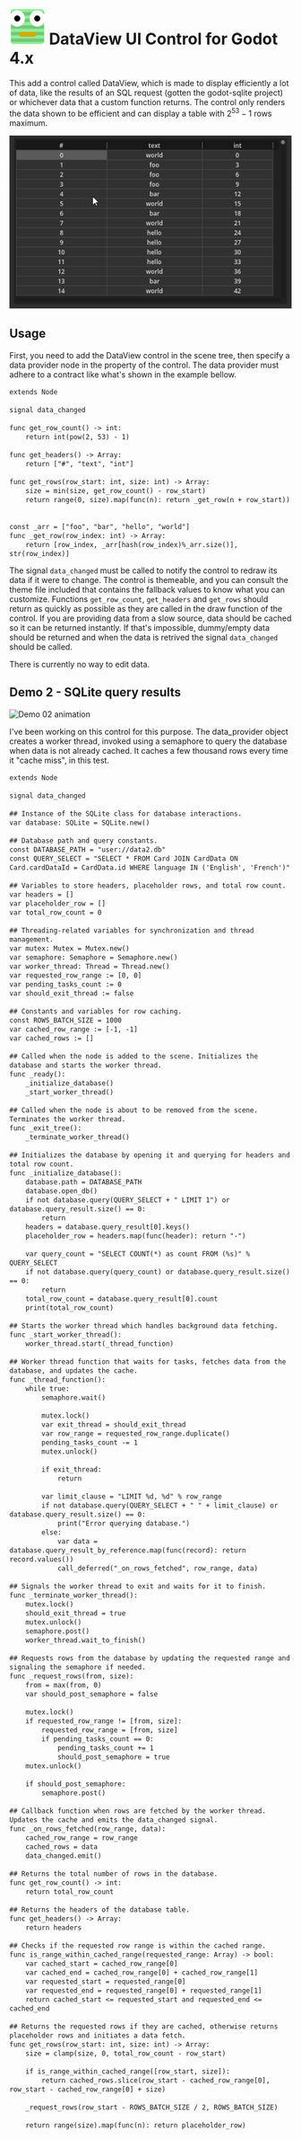 # ![icon](addons/godot-dataview/icon-64x64.png) DataView UI Control for Godot 4.x
This add a control called DataView, which is made to display efficiently a lot of data, like the results of an SQL request (gotten the godot-sqlite project) or whichever data that a custom function returns.
The control only renders the data shown to be efficient and can display a table with $`2^{53} - 1`$ rows maximum.

![Demo 01 animation](addons/godot-dataview/demo01.gif)

## Usage
First, you need to add the DataView control in the scene tree, then specify a data provider node in the property of the control.
The data provider must adhere to a contract like what's shown in the example bellow.
```gdscript
extends Node

signal data_changed

func get_row_count() -> int:
	return int(pow(2, 53) - 1)

func get_headers() -> Array:
	return ["#", "text", "int"]

func get_rows(row_start: int, size: int) -> Array:
	size = min(size, get_row_count() - row_start)
	return range(0, size).map(func(n): return _get_row(n + row_start))


const _arr = ["foo", "bar", "hello", "world"]
func _get_row(row_index: int) -> Array:
	return [row_index, _arr[hash(row_index)%_arr.size()], str(row_index)]
```
The signal `data_changed` must be called to notify the control to redraw its data if it were to change.
The control is themeable, and you can consult the theme file included that contains the fallback values to know what you can customize.
Functions `get_row_count`, `get_headers` and `get_rows` should return as quickly as possible as they are called in the draw function of the control.
If you are providing data from a slow source, data should be cached so it can be returned instantly. If that's impossible, dummy/empty data should be returned and when the data is retrived the signal `data_changed` should be called.

There is currently no way to edit data.

## Demo 2 - SQLite query results

![Demo 02 animation](addons/godot-dataview/demo02.gif)

I've been working on this control for this purpose. The data_provider object creates a worker thread, invoked using a semaphore to query the database when data is not already cached.
It caches a few thousand rows every time it "cache miss", in this test.

```gdscript
extends Node

signal data_changed

## Instance of the SQLite class for database interactions.
var database: SQLite = SQLite.new()

## Database path and query constants.
const DATABASE_PATH = "user://data2.db"
const QUERY_SELECT = "SELECT * FROM Card JOIN CardData ON Card.cardDataId = CardData.id WHERE language IN ('English', 'French')"

## Variables to store headers, placeholder rows, and total row count.
var headers = []
var placeholder_row = []
var total_row_count = 0

## Threading-related variables for synchronization and thread management.
var mutex: Mutex = Mutex.new()
var semaphore: Semaphore = Semaphore.new()
var worker_thread: Thread = Thread.new()
var requested_row_range := [0, 0]
var pending_tasks_count := 0
var should_exit_thread := false

## Constants and variables for row caching.
const ROWS_BATCH_SIZE = 1000
var cached_row_range := [-1, -1]
var cached_rows := []

## Called when the node is added to the scene. Initializes the database and starts the worker thread.
func _ready():
	_initialize_database()
	_start_worker_thread()

## Called when the node is about to be removed from the scene. Terminates the worker thread.
func _exit_tree():
	_terminate_worker_thread()

## Initializes the database by opening it and querying for headers and total row count.
func _initialize_database():
	database.path = DATABASE_PATH
	database.open_db()
	if not database.query(QUERY_SELECT + " LIMIT 1") or database.query_result.size() == 0:
		return
	headers = database.query_result[0].keys()
	placeholder_row = headers.map(func(header): return "-")
	
	var query_count = "SELECT COUNT(*) as count FROM (%s)" % QUERY_SELECT
	if not database.query(query_count) or database.query_result.size() == 0:
		return
	total_row_count = database.query_result[0].count
	print(total_row_count)

## Starts the worker thread which handles background data fetching.
func _start_worker_thread():
	worker_thread.start(_thread_function)

## Worker thread function that waits for tasks, fetches data from the database, and updates the cache.
func _thread_function():
	while true:
		semaphore.wait()
		
		mutex.lock()
		var exit_thread = should_exit_thread
		var row_range = requested_row_range.duplicate()
		pending_tasks_count -= 1
		mutex.unlock()
		
		if exit_thread:
			return
		
		var limit_clause = "LIMIT %d, %d" % row_range
		if not database.query(QUERY_SELECT + " " + limit_clause) or database.query_result.size() == 0:
			print("Error querying database.")
		else:
			var data = database.query_result_by_reference.map(func(record): return record.values())
			call_deferred("_on_rows_fetched", row_range, data)

## Signals the worker thread to exit and waits for it to finish.
func _terminate_worker_thread():
	mutex.lock()
	should_exit_thread = true
	mutex.unlock()
	semaphore.post()
	worker_thread.wait_to_finish()

## Requests rows from the database by updating the requested range and signaling the semaphore if needed.
func _request_rows(from, size):
	from = max(from, 0)
	var should_post_semaphore = false
	
	mutex.lock()
	if requested_row_range != [from, size]:
		requested_row_range = [from, size]
		if pending_tasks_count == 0:
			pending_tasks_count += 1
			should_post_semaphore = true
	mutex.unlock()
	
	if should_post_semaphore:
		semaphore.post()

## Callback function when rows are fetched by the worker thread. Updates the cache and emits the data_changed signal.
func _on_rows_fetched(row_range, data):
	cached_row_range = row_range
	cached_rows = data
	data_changed.emit()

## Returns the total number of rows in the database.
func get_row_count() -> int:
	return total_row_count

## Returns the headers of the database table.
func get_headers() -> Array:
	return headers

## Checks if the requested row range is within the cached range.
func is_range_within_cached_range(requested_range: Array) -> bool:
	var cached_start = cached_row_range[0]
	var cached_end = cached_row_range[0] + cached_row_range[1]
	var requested_start = requested_range[0]
	var requested_end = requested_range[0] + requested_range[1]
	return cached_start <= requested_start and requested_end <= cached_end

## Returns the requested rows if they are cached, otherwise returns placeholder rows and initiates a data fetch.
func get_rows(row_start: int, size: int) -> Array:
	size = clamp(size, 0, total_row_count - row_start)
	
	if is_range_within_cached_range([row_start, size]):
		return cached_rows.slice(row_start - cached_row_range[0], row_start - cached_row_range[0] + size)
	
	_request_rows(row_start - ROWS_BATCH_SIZE / 2, ROWS_BATCH_SIZE)
	
	return range(size).map(func(n): return placeholder_row)
```

